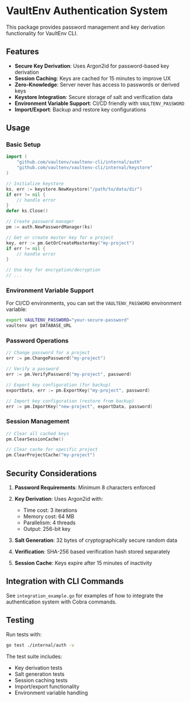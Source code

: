 # VaultEnv Authentication System

This package provides password management and key derivation functionality for VaultEnv CLI.

## Features

- **Secure Key Derivation**: Uses Argon2id for password-based key derivation
- **Session Caching**: Keys are cached for 15 minutes to improve UX
- **Zero-Knowledge**: Server never has access to passwords or derived keys
- **Keystore Integration**: Secure storage of salt and verification data
- **Environment Variable Support**: CI/CD friendly with `VAULTENV_PASSWORD`
- **Import/Export**: Backup and restore key configurations

## Usage

### Basic Setup

```go
import (
    "github.com/vaultenv/vaultenv-cli/internal/auth"
    "github.com/vaultenv/vaultenv-cli/internal/keystore"
)

// Initialize keystore
ks, err := keystore.NewKeystore("/path/to/data/dir")
if err != nil {
    // handle error
}
defer ks.Close()

// Create password manager
pm := auth.NewPasswordManager(ks)

// Get or create master key for a project
key, err := pm.GetOrCreateMasterKey("my-project")
if err != nil {
    // handle error
}

// Use key for encryption/decryption
// ...
```

### Environment Variable Support

For CI/CD environments, you can set the `VAULTENV_PASSWORD` environment variable:

```bash
export VAULTENV_PASSWORD="your-secure-password"
vaultenv get DATABASE_URL
```

### Password Operations

```go
// Change password for a project
err := pm.ChangePassword("my-project")

// Verify a password
err := pm.VerifyPassword("my-project", password)

// Export key configuration (for backup)
exportData, err := pm.ExportKey("my-project", password)

// Import key configuration (restore from backup)
err := pm.ImportKey("new-project", exportData, password)
```

### Session Management

```go
// Clear all cached keys
pm.ClearSessionCache()

// Clear cache for specific project
pm.ClearProjectCache("my-project")
```

## Security Considerations

1. **Password Requirements**: Minimum 8 characters enforced
2. **Key Derivation**: Uses Argon2id with:
   - Time cost: 3 iterations
   - Memory cost: 64 MB
   - Parallelism: 4 threads
   - Output: 256-bit key

3. **Salt Generation**: 32 bytes of cryptographically secure random data
4. **Verification**: SHA-256 based verification hash stored separately
5. **Session Cache**: Keys expire after 15 minutes of inactivity

## Integration with CLI Commands

See `integration_example.go` for examples of how to integrate the authentication system with Cobra commands.

## Testing

Run tests with:

```bash
go test ./internal/auth -v
```

The test suite includes:
- Key derivation tests
- Salt generation tests
- Session caching tests
- Import/export functionality
- Environment variable handling